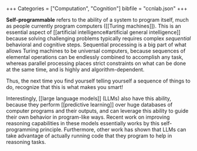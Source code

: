 +++
Categories = ["Computation", "Cognition"]
bibfile = "ccnlab.json"
+++

**Self-programmable** refers to the ability of a system to program itself, much as people currently program computers ([[Turing machines]]). This is an essential aspect of [[artificial intelligence#artificial general intelligence]] because solving challenging problems typically requires complex _sequential_ behavioral and cognitive steps. Sequential processing is a big part of what allows Turing machines to be universal computers, because sequences of elemental operations can be endlessly combined to accomplish any task, whereas parallel processing places strict constraints on what can be done at the same time, and is highly and algorithm-dependent.

Thus, the next time you find yourself telling yourself a sequence of things to do, recognize that this is what makes you smart!

Interestingly, [[large language models]] (LLMs) also have this ability, because they perform [[predictive learning]] over huge databases of computer programs and their outputs, and can leverage this ability to guide their own behavior in program-like ways. Recent work on improving reasoning capabilities in these models essentially works by this self-programming principle. Furthermore, other work has shown that LLMs can take advantage of actually running code that they program to help in reasoning tasks.

<!--- CITES. -->

<!--- TODO: how does human brain do this -- language, controlled processing. -->
